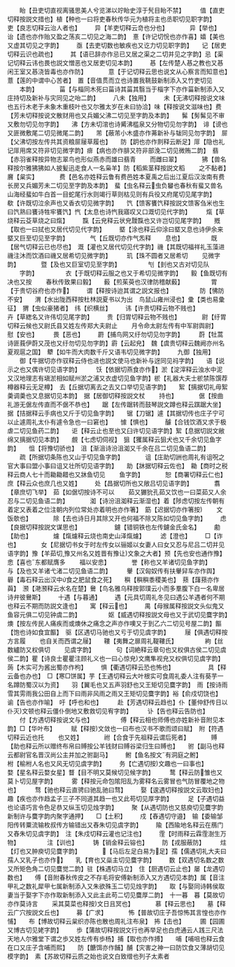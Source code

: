 <!-- { "loadSidebar": true } -->
　　眙【丑吏切直视离骚思美人兮览涕以竚眙史淳于髠目眙不禁】　　　值【直吏切释按説文措也】植【种也一曰将吏春秋传华元为植将主也丞职切见职字韵】　　　吏【良志切释云治人者也】
　　异【羊吏切释云竒也分也】　　　　异【举也】　　　诒【遗也亦作贻又盈之荡亥二切见之海二韵】　憙【许记切恱也亦作喜】嬉【美也又虚其切见之字韵】
　　亟【去吏切数也敏疾也又讫力切见职字韵】　　记【居吏切释云识也疏也】
　　其【语已辞亦作忌已又居之渠之二切并见之字韵】忌【渠记切释云讳也畏也説文憎恶也又居吏切见本韵】
　　惎【左传楚人惎之教也又惎闲王室又惎浇皆毒也亦作防】　　　　意【于记切释云思也说文从心察言而知意也】　薏【莲的中谓中心苦者】　置【音值贯而立也诗置我鞉鼓新制添入又竹吏切见
　　本韵】　　　　菑【与椔同木死曰菑诗其菑其翳当于椔字下亦作菑新制添入又庄持切及新补与灾同见之咍二韵】
　　八未【独用】
　　未【无沸切释按说文味也五行木老于未象木重枝叶也又尔雅太岁在未曰协洽】味【释按说文滋味也】费【芳未切释按说文散财用也又兵媚父沸二切见至字韵及本韵】　　髴【髣髴见不审又敷勿切见勿字韵】　　沸【方未切涫也诗觱沸槛泉又分物切见勿字韵】　诽【谤也又匪微敷尾二切见微尾二韵】　　芾【蔽芾小木盛亦作茀新补与韨同见勿字韵】　屝【父沸切按左传共其资粮屝屦草履也】　　防【跀也亦作剕释云断足】厞【隐也礼记厞用席又符非切见微字韵】痱【病也亦作腓又符非部浼二切见微贿二韵】　翡【赤羽雀释按异物志翠鸟也形似燕赤而雄曰翡青
　　而雌曰翠】　　　　狒【兽名释按尔雅狒狒如人披髪迅走食人一名枭羊】防【稻紫茎释按説文稻
　　之不黏者】　　　　黂【枲实】　　　　费【邑名亦姓释云鲁有费邑姓本夏禹之后出江夏后汉汝南有费长房又兵媚芳未二切见至字韵及本韵】　蜚【虫名释云虫负蠜也春秋有蜚又兽名山海经蜚如牛白首一目蛇尾行水则竭行草则枯见则有兵役又府尾切见尾字韵】　　欷【许既切泣余声也又香衣切见微字韵】　　饩【馈客饔饩释按説文馈客刍米也生曰饩熟曰饔诗牲牢饔饩】忾【太息也诗忾我寤叹又口溉切见代字韵】　　　熂【草烧释云芟草烧之曰熂】
　　霼【云皃释云状皃靉霼也又许岂切见尾字韵】　　摡【取也一曰拭也又居代切见代字韵】
　　塈【涂也释云仰涂曰塈又息也诗伊余来塈又巨至切见至字韵】　　　　气【丘既切亦作气炁释
　　息也】　　　　　既【居气切释云已也尽也】　溉【灌也又居代切见代字韵】禨【其既切福祥礼玉藻进禨注沐而饮酒曰禨又居希切见微字韵】　　　玑【珠不圆者又居希切
　　见微字韵】　　　　暨【及也又巨室切见至字韵】　　　　　刏【刲也又古对切见队
　　字韵】　　　　　衣【于既切释云服之也又于希切见微字韵】　　毅【鱼既切有决也又按
　　春秋传致果曰毅】　　藙【煎茱萸也汉律防稽献藙】　　　　　胃【于贵切谷府也亦作】
　　谓【释按诗迨其谓之説文报也】　　　　　防【怫防不安】　　渭【水出陇西释按杜林説夏书以为出　鸟鼠山雍州浸也】彚【类也易彚征】　猬【虫似豪猪者】　纬【织横丝】
　　讳【许贵切释云物不贱也】　　　　　　卉【草緫名又许伟切见尾字韵】
　　贵【归胃切释云物不贱也】　　　　尉【纡胃切释云候也又尉氏县又姓左传郑大夫尉止
　　月令命太尉左传有中军尉舆尉】　　　　慰【安也】　　　畏【恶也】
　　罻【捕鸟网又纡勿切见勿字韵】　　　蔚【牡蒿诗匪莪伊蔚又茂也又纡勿切见勿字韵】霨【云起皃】　魏【虞贵切释云魏阙亦州名夏观扈之国】　犩【如牛而大肉数千斤又语韦切见微字韵】
　　九御【独用】
　　御【牛据切亦作驭释云侍也进也説文使马也新补与迓同见祃字韵】　　语【说示之也又偶许切见语字韵】　　　饫【依据切燕食亦作】淤【淀滓释云浊水中泥又汉地理志有塡淤相如赋州淤之浦又衣虚切见鱼字韵】棜【礼器大夫士棜禁陈馔荐樽器释云无足樽】　去【丘据切离去之去又口举切见语字韵】　　絮【摛据切礼毋絮羮调羮也又息据切见本韵】　据【居御切释按説文杖
　　持也】　　　　倨【按曲礼游无倨左传直而不倨不恭也】　　踞【左传踞转而鼓琴説文蹲也释云踑踞大坐】　据【拮据释云手病也又斤于切见鱼字韵】　　锯【刀锯】遽【其据切传也庄子宁可以止遽周礼太仆有遽令急也一曰窘也】　　懅【惧也】
　　醵【合钱饮酒又求于极虐二切见鱼药二韵】　　讵【释云止也至也又臼许切见语字韵】絮【息据切説文敝绵又摛据切见本韵】　　覻【七虑切伺视】　狙【玃属释云狙犬也又千余切见鱼字韵】　　怚【将豫切骄也】　沮【渐沮诗汾沮洳又千余在吕二切见鱼语二韵】
　　疏【所据切条陈也又山于切见鱼字韵】　　　　诅【庄助切詶也周礼有诅呪之官大事曰盟小事曰诅又壮所切见语字韵】　　助【牀据切释云佐也】　耡【商时之税释云商人七十而耡耡耤也又牀鱼切见
　　鱼字韵】　　　　恕【商署切释云仁也】庶【释云众也庶几也又姓】
　　处【昌据切所也又敞吕切见语字韵】　　　　翥【章庶切飞举】　茹【如倨切按诗不可以
　　茹又玁狁孔茹又饮也一曰菜茹又人余忍与二切见鱼语二韵】　　　　洳【诗汾沮洳释云渐湿也】着【陟虑切按左传朝有着定又表着之位注朝内列位常处亦着明也亦作箸】　筯【迟据切亦作箸按
　　文饭欹也】　　　　除【去也诗日月其除又开也何福不除又陈如切见鱼字韵】
　　虑【良据切释按説文谋思也】　　　　　　鑢【错铜铁也左传鑢金氏金名】
　　勴【助也】　　　　爈【熂爈释云烧也南史山泽熂爈】　　　滤【澄也】
　　□【诈也】　　　　女【尼据切书女于时左传女以骊姬以女妻人曰女又忍与尼吕二切并见语字韵】豫【羊茹切豫又州名又姓晋有豫让文象之大者】预【先也安也通作豫】悆【喜也东都赋膺多
　　福以安悆】　　　　誉【称也又羊诸切见鱼字韵】　　　　与【及也又羊诸弋渚二切见鱼语二韵】　　　轝【汉匈奴传有扶轝舁车亦作舆】　　　礜【毒石释云出汉中食之肥鼠食之死】　　穥【穥穥黍稷美也】　蓣【藷蓣亦作藇】　滪【滟滪释云水名在楚】鸒【鸟名雅乌释按郭璞云小而多羣腹下白一名卑居诗弁彼鸒斯】
　　十遇【与暮通】
　　遇【元具切周礼冬见曰遇公羊遇者何不期也释云不期而防説文逢也】　　寓【释云也】
　　禺【母猴属释按説文头似鬼又鱼容元俱二切见钟虞二韵】　　　　　妪【威遇切释按説文母也又于武切见麌字韵】　燠【按左传民人痛疾而或燠休之痛念之声亦作噢又于到乙六二切见号屋二韵】饇【饱也诗如食宜饇】　驱【区遇切马驰也又亏于切见虞字韵】　　　屦【俱遇切释按方言履
　　也自关而西谓之屦】　　鞻【夷舞之扉周礼鞮鞻氏】　　　　　絇【丝数纑防又权俱切
　　见虞字韵】　　　　句【词絶释云章句也又权俱古侯二切见虞侯二韵】瞿【诗良士瞿瞿注顾礼义也一曰心惊皃文鹰隼视皃又权俱切见虞字韵】　蒟【木实可为酱出蜀亦作枸】
　　惧【衢遇切释云恐也怖也】　　　　　　具【释云备也办也】　□【寒□饼属】芋【王遇切释云大叶根实可食周礼委人注有葵芋一名蹲防蜀汉以为资】　　羽【翼毛也又五声羽舒也又王矩切见麌字韵】　雨【按诗雨雪其雱雨我公田自上而下曰雨非风雨之雨又王矩切见麌字韵】裕【俞戍切饶也】　　谕【告也亦作喻】　吁【呼也和也】　　　赴【芳遇切释云趋也】仆【董仲舒传日以仆灭文顿也释云僵仆倒地又敷救切见宥字韵】　　　讣【告也释云告防也】
　　付【方遇切释按说文与也】　　　　　傅【释云相也师傅也亦姓新补音附见本韵】□【华叶布】　　　赋【释按文敛也一曰布也汉书不歌而颂曰赋】　附【符遇切释云近也托
　　也又姓】　　　　祔【合食于先祖释云谓后死者】　　　　赙【助也释云所以赠终布帛曰赙按公羊钱财曰赙谷梁归生曰赙也】　　驸【副马也释云都尉官名晋汉尚公主并加之驸副马】
　　鲋【鱼名按文有洞庭之鲋】　　　　　柎【榆柎人名也又风无切见虞字韵】
　　务【亡遇切按文趣也一曰事也】　　　　婺【星名释云婺女星】瞀【目不明又莫候切见候字韵】　　　鹜【释云防雏也又莫卜切见屋字韵】　　　雾【释按元命包隂阳乱为雾释名云雾冒也气防冒覆地之物也】　　　骛【驰也释云直骋曰驰乱驰曰骛】
　　娶【逡遇切释按説文云取妇也】　　　　趣【疾也亦作趋孟子三子不同道其趋一也又此苟切见厚字韵】　　　足【子遇切益也论语巧言令色足恭又纵玉切见烛字韵】
　　聚【从遇切防也又慈庾切见麌字韵新制许与麌字韵内聚字通押】　　□【土积】
　　戍【舂遇切守邉】　输【委输邹阳传转粟流输枚叔传方输错出又舂朱切见虞字韵】
　　隃【西隃地名释云在鴈门又舂朱切见虞字韵】　注【朱戍切释云灌也记注也】
　　霔【时雨释云霖霔澍生万物】　　　　　注【训也】　　　铸【销金释云镕也】
　　防【戎服蔽防】　　　炷【灯也又肿庾切见麌字韵】　　　　【马后左足白易为足】孺【儒遇切礼大夫曰孺人又乳子也亦作】　　乳【育也又橤主切见麌字韵】
　　数【双遇切名数之数又所矩色角二切见麌觉二韵】驻【株遇切马立】　住【厨遇切云止也】屡【龙遇切数也】　　傅【音附春秋传皮之不存毛将安傅新制添入又方遇切见本韵】属【音注甲礼之数礼犀甲七属新制添入又朱欲殊玉二切见烛字韵】　　取【与娶同诗韩侯取妻当于娶字下亦作取新制添入又此主此苟二切见麌厚二韵】　十一暮　暮【莫故切亦作莫诗言
　　采其莫菜也释按文日且冥也】　　　　慕【释云思也】　　墓【释云广穴按説文丘也】
　　募【广求】　　　　怖【普故切庄子吾惊怖其言惶也亦作悑】　　布【博故切释云枲织亦陈也散也周礼注布泉】　抪【击也】　　　圃【园圃又博古切见姥字韵】
　　歩【蒲故切释按説文行也再举足也白虎通云人践三尺法天地人尔雅堂下谓之歩又姓左传有歩杨】捕【取也亦作搏】　　哺【哺咀也释云食在口又庄子含哺而熙】　　防【餹饵亦作餔】酺【灾害之神一曰防饮食又薄胡切见模字韵】　素【苏故切释云质之始也说文白致缯也列子太素者
